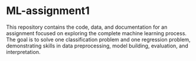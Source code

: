 # ML-assignment1
This repository contains the code, data, and documentation for an assignment focused on exploring the complete machine learning process. The goal is to solve one classification problem and one regression problem, demonstrating skills in data preprocessing, model building, evaluation, and interpretation.
